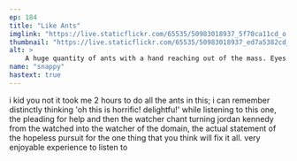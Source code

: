 ```yaml
---
ep: 184
title: "Like Ants"
imglink: "https://live.staticflickr.com/65535/50983018937_5f70ca11cd_o.jpg"
thumbnail: "https://live.staticflickr.com/65535/50983018937_ed7a5382cd_q.jpg"
alt: >
    A huge quantity of ants with a hand reaching out of the mass. Eyes and a mouth are also just visible beside the hand.
name: "snappy"
hastext: true
---
```

i kid you not it took me 2 hours to do all the ants in this; i can remember distinctly thinking 'oh this is horrific! delightfu!' while listening to this one, the pleading for help and then the watcher chant turning jordan kennedy from the watched into the watcher of the domain, the actual statement of the hopeless pursuit for the one thing that you think will fix it all. very enjoyable experience to listen to 